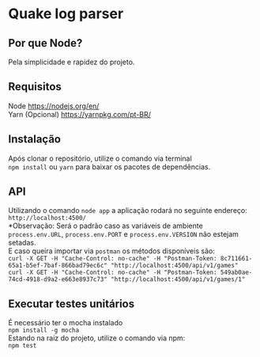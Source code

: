 # Quake log parser

## Por que Node? ##
Pela simplicidade e rapidez do projeto.

## Requisitos ##
Node https://nodejs.org/en/  
Yarn (Opcional) https://yarnpkg.com/pt-BR/  

## Instalação ##
Após clonar o repositório, utilize o comando via terminal  
`npm install` ou `yarn` para baixar os pacotes de dependências.   

## API ##
Utilizando o comando `node app` a aplicação rodará no seguinte endereço:  
`http://localhost:4500/`    
*Observação: Será o padrão caso as variáveis de ambiente   
`process.env.URL`, `process.env.PORT` e `process.env.VERSION` não estejam setadas.    
E caso queira importar via `postman` os métodos disponíveis são:    
`curl -X GET -H "Cache-Control: no-cache" -H "Postman-Token: 8c711661-65a1-b5ef-7baf-866bad79ec6c" "http://localhost:4500/api/v1/games"`  
`curl -X GET -H "Cache-Control: no-cache" -H "Postman-Token: 549ab0ae-74cd-4918-d9a2-e663e8937c73" "http://localhost:4500/api/v1/games/1"`
 

## Executar testes unitários ##
É necessário ter o mocha instalado  
`npm install -g mocha`  
Estando na raiz do projeto, utilize o comando via npm:  
`npm test`
